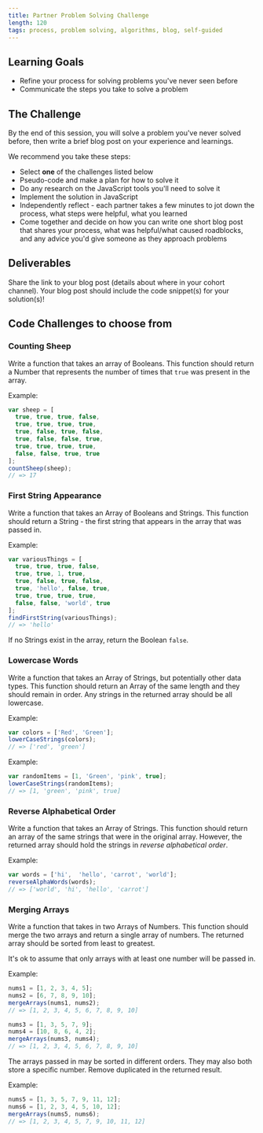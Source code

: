 ```yaml
---
title: Partner Problem Solving Challenge
length: 120
tags: process, problem solving, algorithms, blog, self-guided
---
```


## Learning Goals

- Refine your process for solving problems you've never seen before
- Communicate the steps you take to solve a problem

## The Challenge

By the end of this session, you will solve a problem you've never solved before, then write a brief blog post on your experience and learnings.

We recommend you take these steps:
- Select **one** of the challenges listed below
- Pseudo-code and make a plan for how to solve it
- Do any research on the JavaScript tools you'll need to solve it
- Implement the solution in JavaScript
- Independently reflect - each partner takes a few minutes to jot down the process, what steps were helpful, what you learned
- Come together and decide on how you can write one short blog post that shares your process, what was helpful/what caused roadblocks, and any advice you'd give someone as they approach problems

## Deliverables

Share the link to your blog post (details about where in your cohort channel). Your blog post should include the code snippet(s) for your solution(s)!

## Code Challenges to choose from

### Counting Sheep

Write a function that takes an array of Booleans. This function should return a Number that represents the number of times that `true` was present in the array.

Example:
```js
var sheep = [
  true, true, true, false,
  true, true, true, true,
  true, false, true, false,
  true, false, false, true,
  true, true, true, true,
  false, false, true, true
];
countSheep(sheep);
// => 17
```

### First String Appearance

Write a function that takes an Array of Booleans and Strings. This function should return a String - the first string that appears in the array that was passed in.

Example:
```js
var variousThings = [
  true, true, true, false,
  true, true, 1, true,
  true, false, true, false,
  true, 'hello', false, true,
  true, true, true, true,
  false, false, 'world', true
];
findFirstString(variousThings);
// => 'hello'
```

If no Strings exist in the array, return the Boolean `false`.

### Lowercase Words

Write a function that takes an Array of Strings, but potentially other data types. This function should return an Array of the same length and they should remain in order. Any strings in the returned array should be all lowercase.

Example:
```js
var colors = ['Red', 'Green'];
lowerCaseStrings(colors);
// => ['red', 'green']
```

Example:
```js
var randomItems = [1, 'Green', 'pink', true];
lowerCaseStrings(randomItems);
// => [1, 'green', 'pink', true]
```

### Reverse Alphabetical Order

Write a function that takes an Array of Strings. This function should return an array of the same strings that were in the original array. However, the returned array should hold the strings in _reverse alphabetical order_.

Example:
```js
var words = ['hi',  'hello', 'carrot', 'world'];
reverseAlphaWords(words);
// => ['world', 'hi', 'hello', 'carrot']
```

### Merging Arrays

Write a function that takes in two Arrays of Numbers. This function should merge the two arrays and return a single array of numbers. The returned array should be sorted from least to greatest.

It's ok to assume that only arrays with at least one number will be passed in.

Example:
```js
nums1 = [1, 2, 3, 4, 5];
nums2 = [6, 7, 8, 9, 10];
mergeArrays(nums1, nums2);
// => [1, 2, 3, 4, 5, 6, 7, 8, 9, 10]
```

```js
nums3 = [1, 3, 5, 7, 9];
nums4 = [10, 8, 6, 4, 2];
mergeArrays(nums3, nums4);
// => [1, 2, 3, 4, 5, 6, 7, 8, 9, 10]
```

The arrays passed in may be sorted in different orders. They may also both store a specific number. Remove duplicated in the returned result.

Example:
```js
nums5 = [1, 3, 5, 7, 9, 11, 12];
nums6 = [1, 2, 3, 4, 5, 10, 12];
mergeArrays(nums5, nums6);
// => [1, 2, 3, 4, 5, 7, 9, 10, 11, 12]
```
